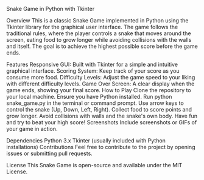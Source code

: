 Snake Game in Python with Tkinter

Overview
This is a classic Snake Game implemented in Python using the Tkinter library for the graphical user interface. The game follows the traditional rules, where the player controls a snake that moves around the screen, eating food to grow longer while avoiding collisions with the walls and itself. The goal is to achieve the highest possible score before the game ends.

Features
Responsive GUI: Built with Tkinter for a simple and intuitive graphical interface.
Scoring System: Keep track of your score as you consume more food.
Difficulty Levels: Adjust the game speed to your liking with different difficulty levels.
Game Over Screen: A clear display when the game ends, showing your final score.
How to Play
Clone the repository to your local machine.
Ensure you have Python installed.
Run python snake_game.py in the terminal or command prompt.
Use arrow keys to control the snake (Up, Down, Left, Right).
Collect food to score points and grow longer.
Avoid collisions with walls and the snake's own body.
Have fun and try to beat your high score!
Screenshots
Include screenshots or GIFs of your game in action.

Dependencies
Python 3.x
Tkinter (usually included with Python installations)
Contributions
Feel free to contribute to the project by opening issues or submitting pull requests.

License
This Snake Game is open-source and available under the MIT License.
